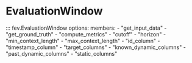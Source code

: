 # EvaluationWindow

::: fev.EvaluationWindow
    options:
        members:
        - "get_input_data"
        - "get_ground_truth"
        - "compute_metrics"
        - "cutoff"
        - "horizon"
        - "min_context_length"
        - "max_context_length"
        - "id_column"
        - "timestamp_column"
        - "target_columns"
        - "known_dynamic_columns"
        - "past_dynamic_columns"
        - "static_columns"
